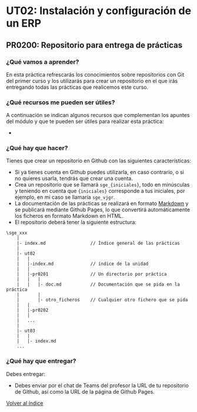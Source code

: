 # UT02: Instalación y configuración de un ERP

## PR0200: Repositorio para entrega de prácticas

### ¿Qué vamos a aprender?

En esta práctica refrescarás los conocimientos sobre repositorios con Git del primer curso y los utilizarás para crear un repositorio en el que irás entregando todas las prácticas que realicemos este curso.

### ¿Qué recursos me pueden ser útiles?

A continuación se indican algunos recursos que complementan los apuntes del módulo y que te pueden ser útiles para realizar esta práctica:

- 

### ¿Qué hay que hacer?

Tienes que crear un repositorio en Github con las siguientes características:

- Si ya tienes cuenta en Github puedes utilizarla, en caso contrario, o si no quieres usarla, tendrás que crear una cuenta.
- Crea un repositorio que se llamará `sge_{iniciales}`, todo en minúsculas y teniendo en cuenta que `{iniciales}` corresponde a tus iniciales, por ejemplo, en mi caso se llamaría `sge_vjgr`.
- La documentación de las prácticas se realizará en formato [Markdown](https://es.wikipedia.org/wiki/Markdown) y se publicará mediante Github Pages, lo que convertirá automáticamente los ficheros en formato Markdown en HTML.
- El repositorio deberá tener la siguiente estructura:

```
\sge_xxx
    |
    |- index.md                 // Índice general de las prácticas
    |
    |- ut02
    |   |
    |   |-index.md              // índice de la unidad
    |   |
    |   |-pr0201                // Un directorio por práctica
    |   |   |
    |   |   |- doc.md           // Documentación que se pida en la práctica
    |       |
    |       |- otro_ficheros    // Cualquier otro fichero que se pida
    |   |
    |   |-pr0202
    |   |
    |   ...
    |
    |- ut03
    |   |
    |   |- index.md
    ...

```

### ¿Qué hay que entregar?

Debes entregar:

- Debes enviar por el chat de Teams del profesor la URL de tu repositorio de Github, así como la URL de la página de Github Pages. 



[Volver al índice](../index.html)